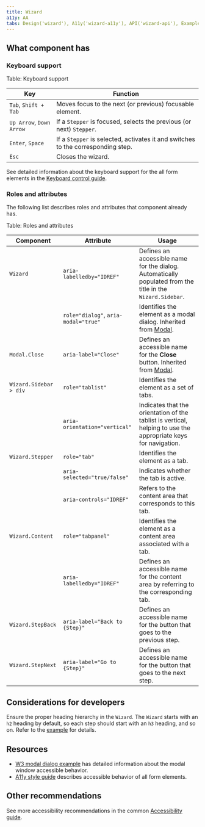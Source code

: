 ```yaml
---
title: Wizard
a11y: AA
tabs: Design('wizard'), A11y('wizard-a11y'), API('wizard-api'), Example('wizard-code'), Changelog('wizard-changelog')
---
```


## What component has

### Keyboard support

Table: Keyboard support

| Key                               | Function                                                                        |
| --------------------------------- | ------------------------------------------------------------------------------- |
| `Tab`, <nobr>`Shift + Tab`</nobr> | Moves focus to the next (or previous) focusable element.                        |
| `Up Arrow`, <nobr>`Down Arrow`</nobr> | If a `Stepper` is focused, selects the previous (or next) `Stepper`.        |
| `Enter`, `Space`                  | If a `Stepper` is selected, activates it and switches to the corresponding step. |
| `Esc`                             | Closes the wizard.                                                              |

See detailed information about the keyboard support for the all form elements in the [Keyboard control guide](/core-principles/a11y/a11y-keyboard).

### Roles and attributes

The following list describes roles and attributes that component already has.

Table: Roles and attributes

| Component         | Attribute                             | Usage                                                                                                                                     |
| ----------------- | ------------------------------------- | ----------------------------------------------------------------------------------------------------------------------------------------- |
| `Wizard`          | `aria-labelledby="IDREF"`             | Defines an accessible name for the dialog. Automatically populated from the title in the `Wizard.Sidebar`. |
|                   | `role="dialog"`, `aria-modal="true"`  | Identifies the element as a modal dialog. Inherited from [Modal](../modal/modal-a11y). |
| `Modal.Close`     | `aria-label="Close"`                  | Defines an accessible name for the **Close** button. Inherited from [Modal](../modal/modal-a11y). |
| <nobr>`Wizard.Sidebar > div`</nobr> | `role="tablist"`    | Identifies the element as a set of tabs. |
|                   | `aria-orientation="vertical"`  | Indicates that the orientation of the tablist is vertical, helping to use the appropriate keys for navigation. |
| `Wizard.Stepper`  | `role="tab"`                          | Identifies the element as a tab. |
|                   | `aria-selected="true/false"`          | Indicates whether the tab is active. |
|                   | `aria-controls="IDREF"`               | Refers to the content area that corresponds to this tab. |
| `Wizard.Content`  | `role="tabpanel"`                     | Identifies the element as a content area associated with a tab. |
|                   | `aria-labelledby="IDREF"`             | Defines an accessible name for the content area by referring to the corresponding tab. |
| `Wizard.StepBack` | `aria-label="Back to {Step}"`         | Defines an accessible name for the button that goes to the previous step. |
| `Wizard.StepNext` | `aria-label="Go to {Step}"`           | Defines an accessible name for the button that goes to the next step. |

## Considerations for developers

Ensure the proper heading hierarchy in the `Wizard`. The `Wizard` starts with an `h2` heading by default, so each step should start with an `h3` heading, and so on. Refer to the [example](./wizard-code#basic-usage) for details.

## Resources

- [W3 modal dialog example](https://www.w3.org/TR/wai-aria-practices-1.1/examples/dialog-modal/dialog.html) has detailed information about the modal window accessible behavior.
- [A11y style guide](https://a11y-style-guide.com/style-guide/section-forms.html) describes accessible behavior of all form elements.

## Other recommendations

See more accessibility recommendations in the common [Accessibility guide](/core-principles/a11y/a11y).

